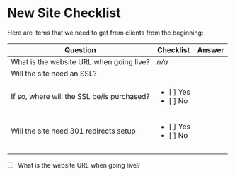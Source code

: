 # New Site Checklist

Here are items that we need to get from clients from the beginning:

| Question | Checklist | Answer |
| -------- | --------- | ------ |
| What is the website URL when going live? | *n/a* |  |
| Will the site need an SSL?
  If so, where will the SSL be/is purchased? | <ul><li>[ ] Yes</li><li>[ ] No</li></ul> |
| Will the site need 301 redirects setup | <ul><li>[ ] Yes</li><li>[ ] No</li></ul> |
|  |  |
|  |  |

- [ ] What is the website URL when going live?
